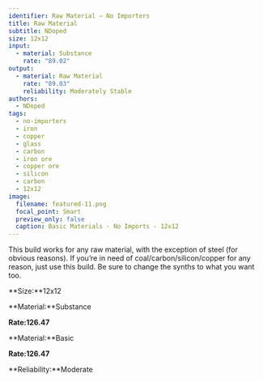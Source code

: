 ```yaml
---
identifier: Raw Material – No Importers
title: Raw Material
subtitle: NDoped
size: 12x12
input:
  - material: Substance
    rate: "89.02"
output:
  - material: Raw Material
    rate: "89.03"
    reliability: Moderately Stable
authors:
  - NDoped
tags:
  - no-importers
  - iron
  - copper
  - glass
  - carbon
  - iron ore
  - copper ore
  - silicon
  - carbon
  - 12x12
image:
  filename: featured-11.png
  focal_point: Smart
  preview_only: false
  caption: Basic Materials - No Imports - 12x12
---
```

This build works for any raw material, with the exception of steel (for obvious reasons). If you’re in need of coal/carbon/silicon/copper for any reason, just use this build. Be sure to change the synths to what you want too.

**Size:**12x12

**Material:**Substance

**Rate:126.47**

**Material:**Basic

**Rate:126.47**

**Reliability:**Moderate
